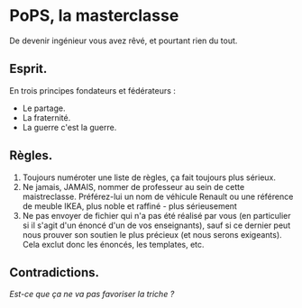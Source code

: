 # PoPS, la masterclasse

De devenir ingénieur vous avez rêvé, et pourtant rien du tout.

## Esprit.

En trois principes fondateurs et fédérateurs :

* Le partage.
* La fraternité.
* La guerre c'est la guerre.

## Règles.

1. Toujours numéroter une liste de règles, ça fait toujours plus sérieux.
2. Ne jamais, JAMAIS, nommer de professeur au sein de cette maistreclasse. Préférez-lui un nom de véhicule Renault ou une référence de meuble IKEA, plus noble et raffiné - plus sérieusement 
3. Ne pas envoyer de fichier qui n'a pas été réalisé par vous (en particulier si il s'agit d'un énoncé d'un de vos enseignants), sauf si ce dernier peut nous prouver son soutien le plus précieux (et nous serons exigeants). Cela exclut donc les énoncés, les templates, etc.

## Contradictions.

*Est-ce que ça ne va pas favoriser la triche ?*
